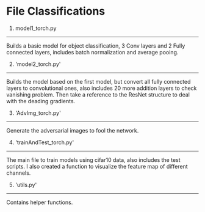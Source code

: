# File Classifications

1. model1_torch.py 
------------------
Builds a basic model for object classification, 3 Conv layers and 2 Fully connected layers, includes batch normalization and average pooing. 

2. 'model2_torch.py' 
------------------------
Builds the model based on the first model, but convert all fully connected layers to convolutional ones, also includes 20 more addition layers to check vanishing problem. Then take a reference to the ResNet structure to deal with the deading gradients.

3. 'AdvImg_torch.py'
------------------------
Generate the adversarial images to fool the network. 

4. 'trainAndTest_torch.py'
--------------------------
The main file to train models using cifar10 data, also includes the test scripts. I also created a function to visualize the feature map of different channels.

5. 'utils.py' 
-------------
Contains helper functions.
